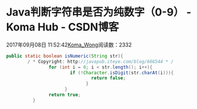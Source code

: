 # Java判断字符串是否为纯数字（0-9） - Koma Hub - CSDN博客
2017年09月08日 11:52:42[Koma_Wong](https://me.csdn.net/Rong_Toa)阅读数：2332
```java
public static boolean isNumeric(String str){
        / * Copyright: http://javapub.iteye.com/blog/666544 * /
                for (int i = 0; i < str.length(); i++){
                        if (!Character.isDigit(str.charAt(i))){
                                return false;
                              }
                      }
                return true;
          }
```
